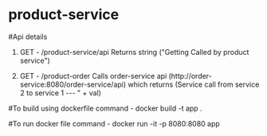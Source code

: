 # product-service

#Api details
1) GET - /product-service/api
Returns string ("Getting Called by product service")

2) GET - /product-order
Calls order-service api (http://order-service:8080/order-service/api) which returns (Service call from service 2 to service 1 --- " + val)

#To build using dockerfile command - docker build -t app .

#To run docker file command - docker run -it -p 8080:8080 app

